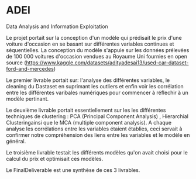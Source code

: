 # ADEI
Data Analysis and Information Exploitation 

Le projet portait sur la conception d'un modèle qui prédisait le prix d'une voiture d'occasion en se basant sur différentes variables continues et séquentielles.
La conception du modèle s'appuie sur les données prélevées de 100 000 voitures d'occasion vendues au Royaume Uni fournies en open source (https://www.kaggle.com/datasets/adityadesai13/used-car-dataset-ford-and-mercedes)

Le premier livrable portait sur: l'analyse des différentes variables, le cleaning du Dastaset en suprimant les outliers et enfin voir les corrélation entre les différentes varibales numériques pour commencer à réflechir à un modèle pertinant.

Le deuxième livrable portait essentiellement sur les les différentes techniques de clustering : PCA (Principal Component Analysis) , Hierarchial Clusteringainsi que le MCA (multiple component analysis). A chaque analyse les corrélations entre les variables étaient établies, ceci servait à confirmer notre compréhension des liens entre les variables et le modèle en général.

Le troisième livrable testait les différents modèles qu'on avait choisi pour le calcul du prix et optimisait ces modèles.

Le FinalDeliverable est une synthèse de ces 3 livrables.
